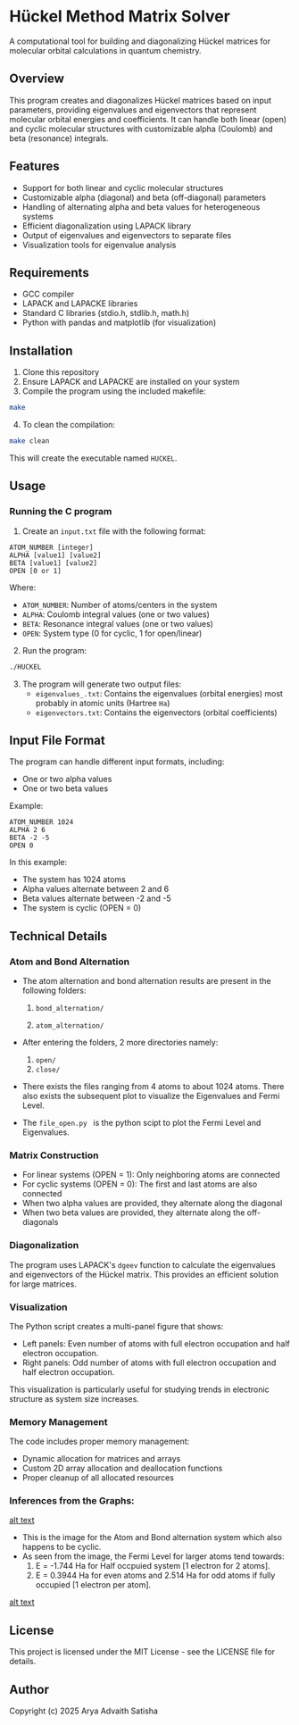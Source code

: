 # Hückel Method Matrix Solver

A computational tool for building and diagonalizing Hückel matrices for molecular orbital calculations in quantum chemistry.

## Overview

This program creates and diagonalizes Hückel matrices based on input parameters, providing eigenvalues and eigenvectors that represent molecular orbital energies and coefficients. It can handle both linear (open) and cyclic molecular structures with customizable alpha (Coulomb) and beta (resonance) integrals.

## Features

- Support for both linear and cyclic molecular structures
- Customizable alpha (diagonal) and beta (off-diagonal) parameters
- Handling of alternating alpha and beta values for heterogeneous systems
- Efficient diagonalization using LAPACK library
- Output of eigenvalues and eigenvectors to separate files
- Visualization tools for eigenvalue analysis

## Requirements

- GCC compiler
- LAPACK and LAPACKE libraries
- Standard C libraries (stdio.h, stdlib.h, math.h)
- Python with pandas and matplotlib (for visualization)

## Installation

1. Clone this repository
2. Ensure LAPACK and LAPACKE are installed on your system
3. Compile the program using the included makefile:

```bash
make
```
4. To clean the compilation:
```bash
make clean
```

This will create the executable named `HUCKEL`.

## Usage

### Running the C program

1. Create an `input.txt` file with the following format:

```
ATOM_NUMBER [integer]
ALPHA [value1] [value2]
BETA [value1] [value2]
OPEN [0 or 1]
```

Where:
- `ATOM_NUMBER`: Number of atoms/centers in the system
- `ALPHA`: Coulomb integral values (one or two values)
- `BETA`: Resonance integral values (one or two values)
- `OPEN`: System type (0 for cyclic, 1 for open/linear)

2. Run the program:

```bash
./HUCKEL
```

3. The program will generate two output files:
   - `eigenvalues_.txt`: Contains the eigenvalues (orbital energies) most probably in atomic units (Hartree `Ha`)
   - `eigenvectors.txt`: Contains the eigenvectors (orbital coefficients)

## Input File Format

The program can handle different input formats, including:
- One or two alpha values
- One or two beta values

Example:
```
ATOM_NUMBER 1024
ALPHA 2 6
BETA -2 -5
OPEN 0
```

In this example:
- The system has 1024 atoms
- Alpha values alternate between 2 and 6
- Beta values alternate between -2 and -5
- The system is cyclic (OPEN = 0)

## Technical Details

### Atom and Bond Alternation

- The atom alternation and bond alternation results are present in the following folders:
    1. ```bond_alternation/```

    2. ```atom_alternation/```

- After entering the folders, 2 more directories namely:
    1. ```open/```
    2. ```close/```

- There exists the files ranging from 4 atoms to about 1024 atoms. There also exists the subsequent plot to visualize the Eigenvalues and Fermi Level.

- The ```file_open.py ``` is the python scipt to plot the Fermi Level and Eigenvalues.


### Matrix Construction

- For linear systems (OPEN = 1): Only neighboring atoms are connected
- For cyclic systems (OPEN = 0): The first and last atoms are also connected
- When two alpha values are provided, they alternate along the diagonal
- When two beta values are provided, they alternate along the off-diagonals

### Diagonalization

The program uses LAPACK's `dgeev` function to calculate the eigenvalues and eigenvectors of the Hückel matrix. This provides an efficient solution for large matrices.

### Visualization

The Python script creates a multi-panel figure that shows:
- Left panels: Even number of atoms with full electron occupation and half electron occupation.
- Right panels: Odd number of atoms with full electron occupation and half electron occupation.

This visualization is particularly useful for studying trends in electronic structure as system size increases.

### Memory Management

The code includes proper memory management:
- Dynamic allocation for matrices and arrays
- Custom 2D array allocation and deallocation functions
- Proper cleanup of all allocated resources

### Inferences from the Graphs:

[alt text](https://github.com/arya-advaith/Huckel/blob/main/atom_alternation/close/eigenvalues_2a2b1close.png)

- This is the image for the Atom and Bond alternation system which also happens to be cyclic.
- As seen from the image, the Fermi Level for larger atoms tend towards:
  1) E = -1.744 Ha for Half occpuied system [1 electron for 2 atoms].
  2) E =  0.3944 Ha for even atoms and 2.514 Ha for odd atoms if fully occupied [1 electron per atom].

[alt text](https://github.com/arya-advaith/Huckel/blob/main/atom_alternation/close/eigenvalues_2a2b1close.png)

## License

This project is licensed under the MIT License - see the LICENSE file for details.

## Author

Copyright (c) 2025 Arya Advaith Satisha
